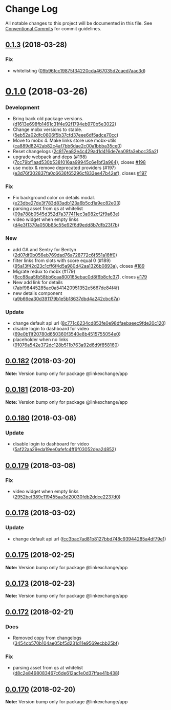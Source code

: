 # Change Log

All notable changes to this project will be documented in this file.
See [Conventional Commits](https://conventionalcommits.org) for commit guidelines.

<a name="0.1.3"></a>
## [0.1.3](https://github.com/Userfeeds/Apps/compare/v0.1.2...v0.1.3) (2018-03-28)


### Fix

* whitelisting ([09b96fcc19875f34220cda467035d2caed7aac3d](https://github.com/Userfeeds/Apps/commit/09b96fcc19875f34220cda467035d2caed7aac3d))




<a name="0.1.0"></a>
# [0.1.0](https://github.com/Userfeeds/Apps/compare/v0.0.182...v0.1.0) (2018-03-26)


### Development

* Bring back old package versions. ([d1613e698fb1461c31f4e92f1794eb970b5e3022](https://github.com/Userfeeds/Apps/commit/d1613e698fb1461c31f4e92f1794eb970b5e3022))
* Change mobx versions to stable. ([5eb52a02dfc0806f5b37cfd37eee6df5adce70cc](https://github.com/Userfeeds/Apps/commit/5eb52a02dfc0806f5b37cfd37eee6df5adce70cc))
* Move to mobx 4. Make links store use mobx-utils ([ca889d8242ab82c4af7bb6dae2c00a1bbba35ce0](https://github.com/Userfeeds/Apps/commit/ca889d8242ab82c4af7bb6dae2c00a1bbba35ce0))
* Reset changelogs ([2c817ea82e4c429ad1d416de7ea08fa3ebcc35a2](https://github.com/Userfeeds/Apps/commit/2c817ea82e4c429ad1d416de7ea08fa3ebcc35a2))
* upgrade webpack and deps (#198) ([7cc79bf1aad530b5381016aa99945c6e1bf3a964](https://github.com/Userfeeds/Apps/commit/7cc79bf1aad530b5381016aa99945c6e1bf3a964)), closes [#198](https://github.com/Userfeeds/Apps/issues/198)
* use mobx & remove deprecated providers  (#197) ([e3d76f302837fa0c6636f65296cf833ee47b42ef](https://github.com/Userfeeds/Apps/commit/e3d76f302837fa0c6636f65296cf833ee47b42ef)), closes [#197](https://github.com/Userfeeds/Apps/issues/197)

### Fix

* Fix background color on details modal. ([e23dbe27de3f783d83adb123a6b5cd1a9ec82e03](https://github.com/Userfeeds/Apps/commit/e23dbe27de3f783d83adb123a6b5cd1a9ec82e03))
* parsing asset from qs at whitelist ([09a788b0545d352d7a377411ec3a982cf2f9a63e](https://github.com/Userfeeds/Apps/commit/09a788b0545d352d7a377411ec3a982cf2f9a63e))
* video widget when empty links ([d4e3f1370a050b85c55e92f6d9edd8b7dfb23f7b](https://github.com/Userfeeds/Apps/commit/d4e3f1370a050b85c55e92f6d9edd8b7dfb23f7b))

### New

* add GA and Sentry for Bentyn ([2d07df0b056eb769dad76a728772c6f551a16ff0](https://github.com/Userfeeds/Apps/commit/2d07df0b056eb769dad76a728772c6f551a16ff0))
* filter links from slots with score equal 0 (#189) ([95a13f42d23c1cff6f4d5a980d42aa1326b0893a](https://github.com/Userfeeds/Apps/commit/95a13f42d23c1cff6f4d5a980d42aa1326b0893a)), closes [#189](https://github.com/Userfeeds/Apps/issues/189)
* Migrate redux to mobx (#179) ([6cc88aa5fb58bb6caa800165ebac0d8f6b8cfc37](https://github.com/Userfeeds/Apps/commit/6cc88aa5fb58bb6caa800165ebac0d8f6b8cfc37)), closes [#179](https://github.com/Userfeeds/Apps/issues/179)
* New add link for details ([7abf98445285ac0a541420951352e5667de84f4f](https://github.com/Userfeeds/Apps/commit/7abf98445285ac0a541420951352e5667de84f4f))
* new details component ([a9b66ea30d391179b1e5b18637dbd4a242cbc67a](https://github.com/Userfeeds/Apps/commit/a9b66ea30d391179b1e5b18637dbd4a242cbc67a))

### Update

* change default api url ([8c771c6234cd853fe0e98dfaebaeec9fde20c120](https://github.com/Userfeeds/Apps/commit/8c771c6234cd853fe0e98dfaebaeec9fde20c120))
* disable login to dashboard for video ([69e0b11f20780d650360f3540e8b4515755054e0](https://github.com/Userfeeds/Apps/commit/69e0b11f20780d650360f3540e8b4515755054e0))
* placeholder when no links ([91076a542e372dc128b511b763a92d6d9f858160](https://github.com/Userfeeds/Apps/commit/91076a542e372dc128b511b763a92d6d9f858160))




<a name="0.0.182"></a>
## [0.0.182](https://github.com/Userfeeds/Apps/compare/v0.0.181...v0.0.182) (2018-03-20)





**Note:** Version bump only for package @linkexchange/app

<a name="0.0.181"></a>
## [0.0.181](https://github.com/Userfeeds/Apps/compare/v0.0.180...v0.0.181) (2018-03-20)





**Note:** Version bump only for package @linkexchange/app

<a name="0.0.180"></a>
## [0.0.180](https://github.com/Userfeeds/Apps/compare/v0.0.179...v0.0.180) (2018-03-08)


### Update

* disable login to dashboard for video ([5af22aa29eda19ee0afefc4ff6f03052dea24852](https://github.com/Userfeeds/Apps/commit/5af22aa29eda19ee0afefc4ff6f03052dea24852))




<a name="0.0.179"></a>
## [0.0.179](https://github.com/Userfeeds/Apps/compare/v0.0.178...v0.0.179) (2018-03-08)


### Fix

* video widget when empty links ([2952bef389c119455aa3d20030fdb2ddce2237d0](https://github.com/Userfeeds/Apps/commit/2952bef389c119455aa3d20030fdb2ddce2237d0))




<a name="0.0.178"></a>
## [0.0.178](https://github.com/Userfeeds/Apps/compare/v0.0.177...v0.0.178) (2018-03-02)


### Update

* change default api url ([fcc3bac7ad81b8127bbd748c93944285a4df79e1](https://github.com/Userfeeds/Apps/commit/fcc3bac7ad81b8127bbd748c93944285a4df79e1))




<a name="0.0.175"></a>
## [0.0.175](https://github.com/Userfeeds/Apps/compare/v0.0.174...v0.0.175) (2018-02-25)





**Note:** Version bump only for package @linkexchange/app

<a name="0.0.173"></a>
## [0.0.173](https://github.com/Userfeeds/Apps/compare/v0.0.172...v0.0.173) (2018-02-23)





**Note:** Version bump only for package @linkexchange/app

<a name="0.0.172"></a>
## [0.0.172](https://github.com/Userfeeds/Apps/compare/v0.0.170...v0.0.172) (2018-02-21)


### Docs

* Removed copy from changelogs ([3454cb570b104ae05bf5d231d11e9569ecbb25bf](https://github.com/Userfeeds/Apps/commit/3454cb570b104ae05bf5d231d11e9569ecbb25bf))

### Fix

* parsing asset from qs at whitelist ([d8c2e8498083467c6de612ac1e0d37ffae41b438](https://github.com/Userfeeds/Apps/commit/d8c2e8498083467c6de612ac1e0d37ffae41b438))




<a name="0.0.170"></a>
## [0.0.170](https://github.com/Userfeeds/Apps/compare/v0.0.168...v0.0.170) (2018-02-20)





**Note:** Version bump only for package @linkexchange/app
